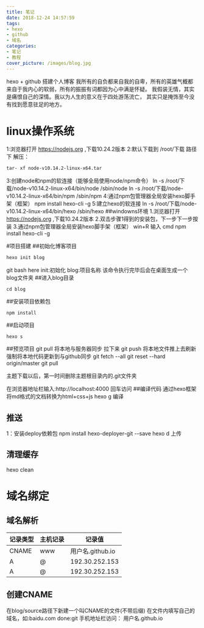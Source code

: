 ```yaml
---
title: 笔记
date: 2018-12-24 14:57:59
tags:
- hexo
- github
- 域名
categories:
- 笔记
- 教程
cover_picture: /images/blog.jpg
---
```

hexo + github    搭建个人博客
我所有的自负都来自我的自卑，所有的英雄气概都来自于我内心的软弱，所有的振振有词都因为心中满是怀疑。
我假装无情，其实是痛恨自己的深情。我以为人生的意义在于四处游荡流亡，
其实只是掩饰至今没有找到愿意驻足的地方。
# linux操作系统
1:浏览器打开  https://nodejs.org ,下载10.24.2版本
2:默认下载到  /root/下载    路径下  解压：
```bash
tar- xf node-v10.14.2-linux-x64.tar
```
3:创建node和npm的软连接（能够全局使用node/npm命令）
ln -s /root/下载/node-v10.14.2-linux-x64/bin/node  /sbin/node
ln -s /root/下载/node-v10.14.2-linux-x64/bin/npm  /sbin/npm
4:通过npm包管理器全局安装hexo脚手架（框架）
npm install hexo-cli -g
5:建立hexo的软连接
ln -s /root/下载/node-v10.14.2-linux-x64/bin/hexo  /sbin/hexo
##windowns环境
1.浏览器打开  https://nodejs.org ,下载10.24.2版本
2.双击步骤1得到的安装包，下一步下一步按装
3.通过npm包管理器全局安装hexo脚手架（框架）
win+R 输入 cmd
npm install hexo-cli -g

#项目搭建
##初始化博客项目
```bash
hexo init blog
```
git bash here
init:初始化
blog:项目名称
该命令执行完毕后会在桌面生成一个blog文件夹
##进入blog目录
```
cd blog
```
##安装项目依赖包
```
npm install
```
##启动项目
```
hexo s
```
##预览项目
   git pull   将本地与服务器同步  拉下来
   git push    将本地文件推上去刷新
   强制将本地代码更新到与github同步
   git fetch  --all
   git reset --hard origin/master
   git pull

   主题下载以后，第一时间删除主题根目录内的.git文件夹

在浏览器地址栏输入:http://localhost:4000  回车访问
##编译代码
通过hexo框架将md格式的文档转换为html+css+js
hexo g  编译
## 推送
1：安装deploy依赖包
 npm install hexo-deployer-git --save
hexo d   上传
## 清理缓存
hexo clean
# 域名绑定
## 域名解析

记录类型|主机记录|记录值
-|-|-
CNAME|www|用户名.github.io
A|@|192.30.252.153
A|@|192.30.252.153
## 创建CNAME
在blog/source路径下新建一个叫CNAME的文件(不带后缀)
在文件内填写自己的域名，如:baidu.com
done:git
  手机地址栏访问：  用户名.github.io